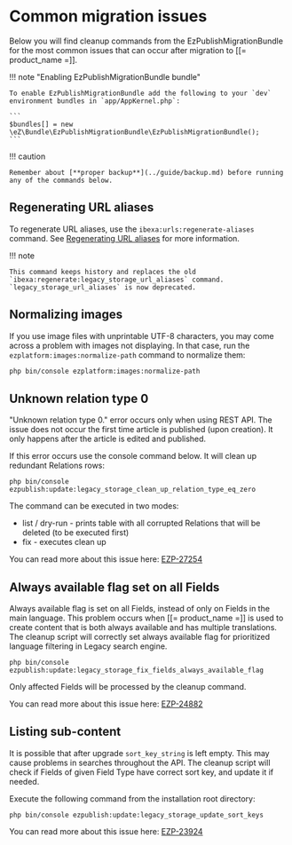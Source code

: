 # Common migration issues

Below you will find cleanup commands from the EzPublishMigrationBundle for the most common
issues that can occur after migration to [[= product_name =]].

!!! note "Enabling EzPublishMigrationBundle bundle"

    To enable EzPublishMigrationBundle add the following to your `dev` environment bundles in `app/AppKernel.php`:

    ```
    $bundles[] = new \eZ\Bundle\EzPublishMigrationBundle\EzPublishMigrationBundle();
    ```

!!! caution

    Remember about [**proper backup**](../guide/backup.md) before running any of the commands below.

## Regenerating URL aliases

To regenerate URL aliases, use the `ibexa:urls:regenerate-aliases` command.
See [Regenerating URL aliases](../guide/url_management.md#regenerating-url-aliases) for more information.

!!! note

    This command keeps history and replaces the old `ibexa:regenerate:legacy_storage_url_aliases` command.
    `legacy_storage_url_aliases` is now deprecated.

## Normalizing images

If you use image files with unprintable UTF-8 characters, you may come across a problem with images not displaying.
In that case, run the `ezplatform:images:normalize-path` command to normalize them:

``` bash
php bin/console ezplatform:images:normalize-path
```

## Unknown relation type 0

"Unknown relation type 0." error occurs only when using REST API. The issue does not occur
the first time article is published (upon creation). It only happens after the article is
edited and published.

If this error occurs use the console command below. It will clean up redundant Relations rows:

```
php bin/console ezpublish:update:legacy_storage_clean_up_relation_type_eq_zero
```
The command can be executed in two modes:

- list / dry-run - prints table with all corrupted Relations that will be deleted (to be executed first)
- fix - executes clean up

You can read more about this issue here: [EZP-27254](https://jira.ez.no/browse/EZP-27254)

## Always available flag set on all Fields

Always available flag is set on all Fields, instead of only on Fields in the main
language. This problem occurs when [[= product_name =]] is used to create content that is both
always available and has multiple translations. The cleanup script will correctly set
always available flag for prioritized language filtering in Legacy search engine.

```
php bin/console ezpublish:update:legacy_storage_fix_fields_always_available_flag
```

Only affected Fields will be processed by the cleanup command.

You can read more about this issue here: [EZP-24882](https://jira.ez.no/browse/EZP-24882)

## Listing sub-content

It is possible that after upgrade `sort_key_string` is left empty. This may cause problems
in searches throughout the API. The cleanup script will check if Fields of given Field
Type have correct sort key, and update it if needed.

Execute the following command from the installation root directory:

```
php bin/console ezpublish:update:legacy_storage_update_sort_keys
```

You can read more about this issue here: [EZP-23924](https://jira.ez.no/browse/EZP-23924)
